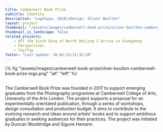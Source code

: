 ```yaml
---
title: Camberwell Book Prize
subtitle: Identity
description: "Logotype, 2018\nDesign: Oliver Boulton"
layout: project
thumbnail: "/assets/images/camberwell-book-prize/oliver-boulton-camberwell-book-prize-logo.png"
thumbnail_is_landscape: false
related_projects:
    - Off the Sixth Ring of North Beijing I Arrive in Guangdong
    - Perspectives
    - Top/Top
footer: "Last update: 10-02-21/11:32:20"
---
```

{% fig "/assets/images/camberwell-book-prize/oliver-boulton-camberwell-book-prize-logo.png" "alt" "left" %}


</br>The Camberwell Book Prize was founded in 2017 to support emerging graduates from the Photography programme at Camberwell College of Arts, University of the Arts London. The project supports a proposal for an experimentally orientated publication, through a series of workshops, design consultation and production budget. It aims to contribute to the evolving research and ideas around artists’ books and to support ambitious graduates in seeking audiences for their practices. The project was initiated by Duncan Wooldridge and Sigune Hamann.

